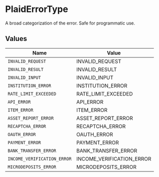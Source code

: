 # PlaidErrorType

A broad categorization of the error. Safe for programmatic use.


## Values

| Name                        | Value                       |
| --------------------------- | --------------------------- |
| `INVALID_REQUEST`           | INVALID_REQUEST             |
| `INVALID_RESULT`            | INVALID_RESULT              |
| `INVALID_INPUT`             | INVALID_INPUT               |
| `INSTITUTION_ERROR`         | INSTITUTION_ERROR           |
| `RATE_LIMIT_EXCEEDED`       | RATE_LIMIT_EXCEEDED         |
| `API_ERROR`                 | API_ERROR                   |
| `ITEM_ERROR`                | ITEM_ERROR                  |
| `ASSET_REPORT_ERROR`        | ASSET_REPORT_ERROR          |
| `RECAPTCHA_ERROR`           | RECAPTCHA_ERROR             |
| `OAUTH_ERROR`               | OAUTH_ERROR                 |
| `PAYMENT_ERROR`             | PAYMENT_ERROR               |
| `BANK_TRANSFER_ERROR`       | BANK_TRANSFER_ERROR         |
| `INCOME_VERIFICATION_ERROR` | INCOME_VERIFICATION_ERROR   |
| `MICRODEPOSITS_ERROR`       | MICRODEPOSITS_ERROR         |